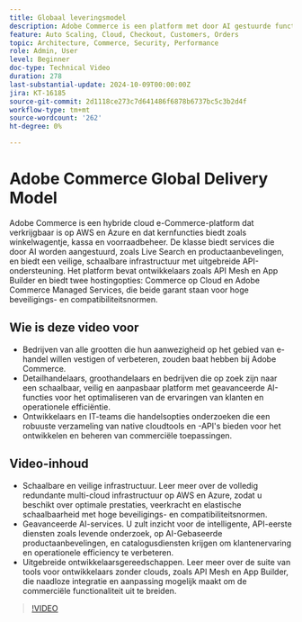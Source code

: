 ```yaml
---
title: Globaal leveringsmodel
description: Adobe Commerce is een platform met door AI gestuurde functies, robuuste API's en topbeveiliging en is verkrijgbaar in AWS en Azure met flexibele supportopties.
feature: Auto Scaling, Cloud, Checkout, Customers, Orders
topic: Architecture, Commerce, Security, Performance
role: Admin, User
level: Beginner
doc-type: Technical Video
duration: 278
last-substantial-update: 2024-10-09T00:00:00Z
jira: KT-16185
source-git-commit: 2d1118ce273c7d641486f6878b6737bc5c3b2d4f
workflow-type: tm+mt
source-wordcount: '262'
ht-degree: 0%

---
```



# Adobe Commerce Global Delivery Model

Adobe Commerce is een hybride cloud e-Commerce-platform dat verkrijgbaar is op AWS en Azure en dat kernfuncties biedt zoals winkelwagentje, kassa en voorraadbeheer. De klasse biedt services die door AI worden aangestuurd, zoals Live Search en productaanbevelingen, en biedt een veilige, schaalbare infrastructuur met uitgebreide API-ondersteuning. Het platform bevat ontwikkelaars zoals API Mesh en App Builder en biedt twee hostingopties: Commerce op Cloud en Adobe Commerce Managed Services, die beide garant staan voor hoge beveiligings- en compatibiliteitsnormen.

## Wie is deze video voor

- Bedrijven van alle grootten die hun aanwezigheid op het gebied van e-handel willen vestigen of verbeteren, zouden baat hebben bij Adobe Commerce.
- Detailhandelaars, groothandelaars en bedrijven die op zoek zijn naar een schaalbaar, veilig en aanpasbaar platform met geavanceerde AI-functies voor het optimaliseren van de ervaringen van klanten en operationele efficiëntie.
- Ontwikkelaars en IT-teams die handelsopties onderzoeken die een robuuste verzameling van native cloudtools en -API&#39;s bieden voor het ontwikkelen en beheren van commerciële toepassingen.

## Video-inhoud

- Schaalbare en veilige infrastructuur.  Leer meer over de volledig redundante multi-cloud infrastructuur op AWS en Azure, zodat u beschikt over optimale prestaties, veerkracht en elastische schaalbaarheid met hoge beveiligings- en compatibiliteitsnormen.
- Geavanceerde AI-services. U zult inzicht voor de intelligente, API-eerste diensten zoals levende onderzoek, op AI-Gebaseerde productaanbevelingen, en catalogusdiensten krijgen om klantenervaring en operationele efficiency te verbeteren. &#x200B;
- Uitgebreide ontwikkelaarsgereedschappen. Leer meer over de suite van tools voor ontwikkelaars zonder clouds, zoals API Mesh en App Builder, die naadloze integratie en aanpassing mogelijk maakt om de commerciële functionaliteit uit te breiden. &#x200B;

>[!VIDEO](https://video.tv.adobe.com/v/3433500?learn=on)
